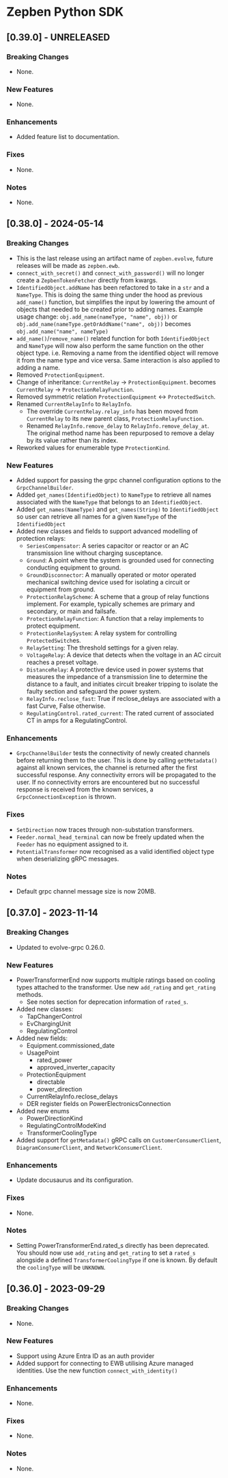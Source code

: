 # Zepben Python SDK
## [0.39.0] - UNRELEASED
### Breaking Changes
* None.

### New Features
* None.

### Enhancements
* Added feature list to documentation.

### Fixes
* None.

### Notes
* None.


## [0.38.0] - 2024-05-14

### Breaking Changes

* This is the last release using an artifact name of `zepben.evolve`, future releases will be made as `zepben.ewb`.
* `connect_with_secret()` and `connect_with_password()` will no longer create a `ZepbenTokenFetcher` directly from kwargs.
* `IdentifiedObject.addName` has been refactored to take in a `str` and a `NameType`. This is doing the same thing under the hood as previous `add_name()`
  function,
  but simplifies the input by lowering the amount of objects that needed to be created prior to adding names.
  Example usage change:
  `obj.add_name(nameType, "name", obj))` or `obj.add_name(nameType.getOrAddName("name", obj))` becomes `obj.add_name("name", nameType)`
* `add_name()`/`remove_name()` related function for both `IdentifiedObject` and `NameType` will now also perform the same function on the other object type.
  i.e. Removing a name from the identified object will remove it from the name type and vice versa. Same interaction is also applied to adding a name.
* Removed `ProtectionEquipment`.
* Change of inheritance: `CurrentRelay` &rarr; `ProtectionEquipment`.
  becomes `CurrentRelay` &rarr; `ProtectionRelayFunction`.
* Removed symmetric relation `ProtectionEquipment` &harr; `ProtectedSwitch`.
* Renamed `CurrentRelayInfo` to `RelayInfo`.
  * The override `CurrentRelay.relay_info` has been moved from `CurrentRelay` to its new parent class, `ProtectionRelayFunction`.
  * Renamed `RelayInfo.remove_delay` to `RelayInfo.remove_delay_at`. The original method name has been repurposed to remove a delay by its value rather than its
    index.
* Reworked values for enumerable type `ProtectionKind`.

### New Features

* Added support for passing the grpc channel configuration options to the `GrpcChannelBuilder`.
* Added `get_names(IdentifiedObject)` to `NameType` to retrieve all names associated with the `NameType` that belongs to an `IdentifiedObject`.
* Added `get_names(NameType)` and `get_names(String)` to `IdentifiedObject` so user can retrieve all names for a given `NameType` of the `IdentifiedObject`
* Added new classes and fields to support advanced modelling of protection relays:
  * `SeriesCompensator`: A series capacitor or reactor or an AC transmission line without charging susceptance.
  * `Ground`: A point where the system is grounded used for connecting conducting equipment to ground.
  * `GroundDisconnector`: A manually operated or motor operated mechanical switching device used for isolating a circuit
    or equipment from ground.
  * `ProtectionRelayScheme`: A scheme that a group of relay functions implement. For example, typically schemes are
    primary and secondary, or main and failsafe.
  * `ProtectionRelayFunction`: A function that a relay implements to protect equipment.
  * `ProtectionRelaySystem`: A relay system for controlling `ProtectedSwitch`es.
  * `RelaySetting`: The threshold settings for a given relay.
  * `VoltageRelay`: A device that detects when the voltage in an AC circuit reaches a preset voltage.
  * `DistanceRelay`: A protective device used in power systems that measures the impedance of a transmission line to
    determine the distance to a fault, and initiates circuit breaker tripping to isolate the faulty
    section and safeguard the power system.
  * `RelayInfo.reclose_fast`: True if reclose_delays are associated with a fast Curve, False otherwise.
  * `RegulatingControl.rated_current`: The rated current of associated CT in amps for a RegulatingControl.

### Enhancements

* `GrpcChannelBuilder` tests the connectivity of newly created channels before returning them to the user. This is done by calling `getMetadata()` against all
  known services, the channel is returned after the first successful response. Any connectivity errors will be propagated to the user. If no connectivity errors
  are encountered but no successful response is received from the known services, a `GrpcConnectionException` is thrown.

### Fixes

* `SetDirection` now traces through non-substation transformers.
* `Feeder.normal_head_terminal` can now be freely updated when the `Feeder` has no equipment assigned to it.
* `PotentialTransformer` now recognised as a valid identified object type when deserializing gRPC messages.

### Notes

* Default grpc channel message size is now 20MB.

## [0.37.0] - 2023-11-14

### Breaking Changes

* Updated to evolve-grpc 0.26.0.

### New Features

* PowerTransformerEnd now supports multiple ratings based on cooling types attached to the transformer. Use new `add_rating` and `get_rating` methods.
  * See notes section for deprecation information of `rated_s`.
* Added new classes:
  * TapChangerControl
  * EvChargingUnit
  * RegulatingControl
* Added new fields:
  * Equipment.commissioned_date
  * UsagePoint
    * rated_power
    * approved_inverter_capacity
  * ProtectionEquipment
    * directable
    * power_direction
  * CurrentRelayInfo.reclose_delays
  * DER register fields on PowerElectronicsConnection
* Added new enums
  * PowerDirectionKind
  * RegulatingControlModeKind
  * TransformerCoolingType
* Added support for `getMetadata()` gRPC calls on `CustomerConsumerClient`, `DiagramConsumerClient`, and `NetworkConsumerClient`.

### Enhancements

* Update docusaurus and its configuration.

### Fixes

* None.

### Notes

* Setting PowerTransformerEnd.rated_s directly has been deprecated. You should now use `add_rating` and `get_rating` to set a `rated_s` alongside a defined
  `TransformerCoolingType` if one is known. By default the `coolingType` will be `UNKNOWN`.

## [0.36.0] - 2023-09-29

### Breaking Changes

* None.

### New Features

* Support using Azure Entra ID as an auth provider
* Added support for connecting to EWB utilising Azure managed identities. Use the new function `connect_with_identity()`

### Enhancements

* None.

### Fixes

* None.

### Notes

* None.
